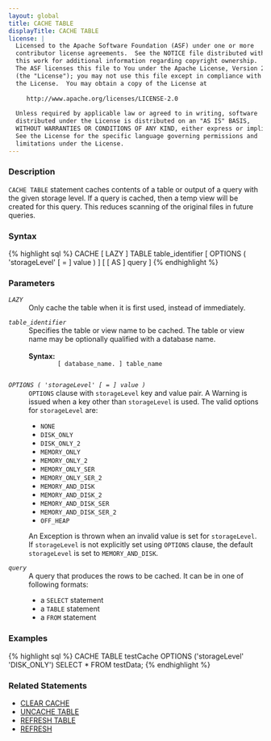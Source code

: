 ```yaml
---
layout: global
title: CACHE TABLE
displayTitle: CACHE TABLE
license: |
  Licensed to the Apache Software Foundation (ASF) under one or more
  contributor license agreements.  See the NOTICE file distributed with
  this work for additional information regarding copyright ownership.
  The ASF licenses this file to You under the Apache License, Version 2.0
  (the "License"); you may not use this file except in compliance with
  the License.  You may obtain a copy of the License at
 
     http://www.apache.org/licenses/LICENSE-2.0
 
  Unless required by applicable law or agreed to in writing, software
  distributed under the License is distributed on an "AS IS" BASIS,
  WITHOUT WARRANTIES OR CONDITIONS OF ANY KIND, either express or implied.
  See the License for the specific language governing permissions and
  limitations under the License.
---
```


### Description
`CACHE TABLE` statement caches contents of a table or output of a query with the given storage level. If a query is cached, then a temp view will be created for this query.
This reduces scanning of the original files in future queries. 

### Syntax
{% highlight sql %}
CACHE [ LAZY ] TABLE table_identifier
    [ OPTIONS ( 'storageLevel' [ = ] value ) ] [ [ AS ] query ]
{% endhighlight %}

### Parameters
<dl>
  <dt><code><em>LAZY</em></code></dt>
  <dd>Only cache the table when it is first used, instead of immediately.</dd>
</dl>

<dl>
  <dt><code><em>table_identifier</em></code></dt>
  <dd>
    Specifies the table or view name to be cached. The table or view name may be optionally qualified with a database name.<br><br>
    <b>Syntax:</b>
      <code>
        [ database_name. ] table_name
      </code>
  </dd>
</dl>

<dl>
  <dt><code><em>OPTIONS ( 'storageLevel' [ = ] value )</em></code></dt>
  <dd>
  <code>OPTIONS</code> clause with <code>storageLevel</code> key and value pair. A Warning is issued when a key other than <code>storageLevel</code> is used. The valid options for <code>storageLevel</code> are:
    <ul>
      <li><code>NONE</code></li>
      <li><code>DISK_ONLY</code></li>
      <li><code>DISK_ONLY_2</code></li>
      <li><code>MEMORY_ONLY</code></li>
      <li><code>MEMORY_ONLY_2</code></li>
      <li><code>MEMORY_ONLY_SER</code></li>
      <li><code>MEMORY_ONLY_SER_2</code></li>
      <li><code>MEMORY_AND_DISK</code></li>
      <li><code>MEMORY_AND_DISK_2</code></li>
      <li><code>MEMORY_AND_DISK_SER</code></li>
      <li><code>MEMORY_AND_DISK_SER_2</code></li>
      <li><code>OFF_HEAP</code></li>
    </ul>
    An Exception is thrown when an invalid value is set for <code>storageLevel</code>. If <code>storageLevel</code> is not explicitly set using <code>OPTIONS</code> clause, the default <code>storageLevel</code> is set to <code>MEMORY_AND_DISK</code>.
  </dd>
</dl>

<dl>
  <dt><code><em>query</em></code></dt>
  <dd>A query that produces the rows to be cached. It can be in one of following formats:
    <ul>
      <li>a <code>SELECT</code> statement</li>
      <li>a <code>TABLE</code> statement</li>
      <li>a <code>FROM</code> statement</li>
    </ul>
   </dd>
</dl>

### Examples
{% highlight sql %}
CACHE TABLE testCache OPTIONS ('storageLevel' 'DISK_ONLY') SELECT * FROM testData;
{% endhighlight %}

### Related Statements
  * [CLEAR CACHE](sql-ref-syntax-aux-cache-clear-cache.html)
  * [UNCACHE TABLE](sql-ref-syntax-aux-cache-uncache-table.html)
  * [REFRESH TABLE](sql-ref-syntax-aux-refresh-table.html)
  * [REFRESH](sql-ref-syntax-aux-cache-refresh.html)

